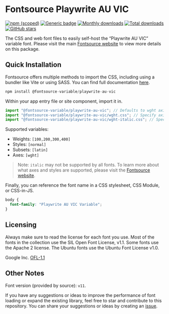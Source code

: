 # Fontsource Playwrite AU VIC

[![npm (scoped)](https://img.shields.io/npm/v/@fontsource-variable/playwrite-au-vic?color=brightgreen)](https://www.npmjs.com/package/@fontsource-variable/playwrite-au-vic) [![Generic badge](https://img.shields.io/badge/fontsource-passing-brightgreen)](https://github.com/fontsource/fontsource) [![Monthly downloads](https://badgen.net/npm/dm/@fontsource-variable/playwrite-au-vic)](https://github.com/fontsource/fontsource) [![Total downloads](https://badgen.net/npm/dt/@fontsource-variable/playwrite-au-vic)](https://github.com/fontsource/fontsource) [![GitHub stars](https://img.shields.io/github/stars/fontsource/fontsource.svg?style=social&label=Star)](https://github.com/fontsource/fontsource/stargazers)

The CSS and web font files to easily self-host the “Playwrite AU VIC” variable font. Please visit the main [Fontsource website](https://fontsource.org/fonts/playwrite-au-vic) to view more details on this package.

## Quick Installation

Fontsource offers multiple methods to import the CSS, including using a bundler like Vite or using SASS. You can find full documentation [here](https://fontsource.org/docs/getting-started/introduction).

```javascript
npm install @fontsource-variable/playwrite-au-vic
```

Within your app entry file or site component, import it in.

```javascript
import "@fontsource-variable/playwrite-au-vic"; // Defaults to wght axis
import "@fontsource-variable/playwrite-au-vic/wght.css"; // Specify axis
import "@fontsource-variable/playwrite-au-vic/wght-italic.css"; // Specify axis and style
```

Supported variables:
- Weights: `[100,200,300,400]`
- Styles: `[normal]`
- Subsets: `[latin]`
- Axes: `[wght]`

> Note: `italic` may not be supported by all fonts. To learn more about what axes and styles are supported, please visit the [Fontsource website](https://fontsource.org/fonts/playwrite-au-vic).

Finally, you can reference the font name in a CSS stylesheet, CSS Module, or CSS-in-JS.

```css
body {
  font-family: "Playwrite AU VIC Variable";
}
```

## Licensing
Always make sure to read the license for each font you use. Most of the fonts in the collection use the SIL Open Font License, v1.1. Some fonts use the Apache 2 license. The Ubuntu fonts use the Ubuntu Font License v1.0.

Google Inc.
[OFL-1.1](http://scripts.sil.org/OFL)

## Other Notes
Font version (provided by source): `v11`.

If you have any suggestions or ideas to improve the performance of font loading or expand the existing library, feel free to star and contribute to this repository. You can share your suggestions or ideas by creating an [issue](https://github.com/fontsource/fontsource/issues).